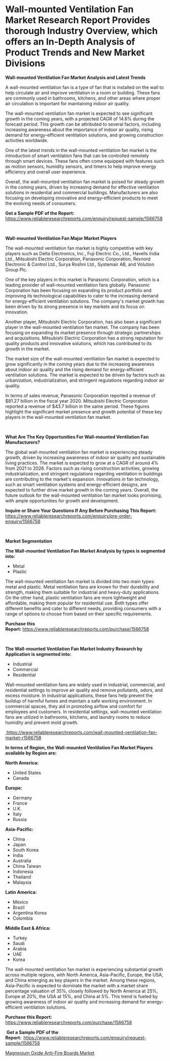 <p><h1>Wall-mounted Ventilation Fan Market Research Report Provides thorough Industry Overview, which offers an In-Depth Analysis of Product Trends and New Market Divisions</h1></p><p><strong>Wall-mounted Ventilation Fan Market Analysis and Latest Trends</strong></p>
<p><p>A wall-mounted ventilation fan is a type of fan that is installed on the wall to help circulate air and improve ventilation in a room or building. These fans are commonly used in bathrooms, kitchens, and other areas where proper air circulation is important for maintaining indoor air quality.</p><p>The wall-mounted ventilation fan market is expected to see significant growth in the coming years, with a projected CAGR of 14.6% during the forecast period. This growth can be attributed to several factors, including increasing awareness about the importance of indoor air quality, rising demand for energy-efficient ventilation solutions, and growing construction activities worldwide.</p><p>One of the latest trends in the wall-mounted ventilation fan market is the introduction of smart ventilation fans that can be controlled remotely through smart devices. These fans often come equipped with features such as motion sensors, humidity sensors, and timers to help improve energy efficiency and overall user experience.</p><p>Overall, the wall-mounted ventilation fan market is poised for steady growth in the coming years, driven by increasing demand for effective ventilation solutions in residential and commercial buildings. Manufacturers are also focusing on developing innovative and energy-efficient products to meet the evolving needs of consumers.</p></p>
<p><strong>Get a Sample PDF of the Report:&nbsp;</strong> <a href="https://www.reliableresearchreports.com/enquiry/request-sample/1566758">https://www.reliableresearchreports.com/enquiry/request-sample/1566758</a></p>
<p>&nbsp;</p>
<p><strong>Wall-mounted Ventilation Fan Major Market Players</strong></p>
<p><p>The wall-mounted ventilation fan market is highly competitive with key players such as Delta Electronics, Inc., Fuji Electric Co., Ltd., Havells India Ltd., Mitsubishi Electric Corporation, Panasonic Corporation, Rexnord Electronic & Control Ltd., Surya Roshni Ltd., Systemair AB, and Volution Group Plc.</p><p>One of the key players in this market is Panasonic Corporation, which is a leading provider of wall-mounted ventilation fans globally. Panasonic Corporation has been focusing on expanding its product portfolio and improving its technological capabilities to cater to the increasing demand for energy-efficient ventilation solutions. The company's market growth has been driven by its strong presence in key markets and its focus on innovation.</p><p>Another player, Mitsubishi Electric Corporation, has also been a significant player in the wall-mounted ventilation fan market. The company has been focusing on expanding its market presence through strategic partnerships and acquisitions. Mitsubishi Electric Corporation has a strong reputation for quality products and innovative solutions, which has contributed to its growth in the market.</p><p>The market size of the wall-mounted ventilation fan market is expected to grow significantly in the coming years due to the increasing awareness about indoor air quality and the rising demand for energy-efficient ventilation solutions. The market is expected to be driven by factors such as urbanization, industrialization, and stringent regulations regarding indoor air quality.</p><p>In terms of sales revenue, Panasonic Corporation reported a revenue of $81.27 billion in the fiscal year 2020. Mitsubishi Electric Corporation reported a revenue of $43.7 billion in the same period. These figures highlight the significant market presence and growth potential of these key players in the wall-mounted ventilation fan market.</p></p>
<p>&nbsp;</p>
<p><strong>What Are The Key Opportunities For Wall-mounted Ventilation Fan Manufacturers?</strong></p>
<p><p>The global wall-mounted ventilation fan market is experiencing steady growth, driven by increasing awareness of indoor air quality and sustainable living practices. The market is expected to grow at a CAGR of around 4% from 2021 to 2026. Factors such as rising construction activities, growing industrialization, and stringent regulations regarding ventilation in buildings are contributing to the market's expansion. Innovations in fan technology, such as smart ventilation systems and energy-efficient designs, are expected to further drive market growth in the coming years. Overall, the future outlook for the wall-mounted ventilation fan market looks promising, with ample opportunities for growth and development.</p></p>
<p><strong>Inquire or Share Your Questions If Any Before Purchasing This Report:</strong> <a href="https://www.reliableresearchreports.com/enquiry/pre-order-enquiry/1566758">https://www.reliableresearchreports.com/enquiry/pre-order-enquiry/1566758</a></p>
<p>&nbsp;</p>
<p><strong>Market Segmentation</strong></p>
<p><strong>The Wall-mounted Ventilation Fan Market Analysis by types is segmented into:</strong></p>
<p><ul><li>Metal</li><li>Plastic</li></ul></p>
<p><p>The wall-mounted ventilation fan market is divided into two main types: metal and plastic. Metal ventilation fans are known for their durability and strength, making them suitable for industrial and heavy-duty applications. On the other hand, plastic ventilation fans are more lightweight and affordable, making them popular for residential use. Both types offer different benefits and cater to different needs, providing consumers with a range of options to choose from based on their specific requirements.</p></p>
<p><strong>Purchase this Report:&nbsp;</strong><a href="https://www.reliableresearchreports.com/purchase/1566758">https://www.reliableresearchreports.com/purchase/1566758</a></p>
<p>&nbsp;</p>
<p><strong>The Wall-mounted Ventilation Fan Market Industry Research by Application is segmented into:</strong></p>
<p><ul><li>Industrial</li><li>Commercial</li><li>Residential</li></ul></p>
<p><p>Wall-mounted ventilation fans are widely used in industrial, commercial, and residential settings to improve air quality and remove pollutants, odors, and excess moisture. In industrial applications, these fans help prevent the buildup of harmful fumes and maintain a safe working environment. In commercial spaces, they aid in promoting airflow and comfort for employees and customers. In residential settings, wall-mounted ventilation fans are utilized in bathrooms, kitchens, and laundry rooms to reduce humidity and prevent mold growth.</p></p>
<p><a href="https://www.reliableresearchreports.com/wall-mounted-ventilation-fan-market-r1566758">&nbsp;https://www.reliableresearchreports.com/wall-mounted-ventilation-fan-market-r1566758</a></p>
<p><strong>In terms of Region, the Wall-mounted Ventilation Fan Market Players available by Region are:</strong></p>
<p>
    <p> <strong> North America: </strong>
        <ul>
            <li>United States</li>
            <li>Canada</li>
        </ul>
        </p> 
    <p> <strong> Europe: </strong>
        <ul>
            <li>Germany</li>
            <li>France</li>
            <li>U.K.</li>
            <li>Italy</li>
            <li>Russia</li>
        </ul>
        </p> 
    <p> <strong> Asia-Pacific: </strong>
        <ul>
            <li>China</li>
            <li>Japan</li>
            <li>South Korea</li>
            <li>India</li>
            <li>Australia</li>
            <li>China Taiwan</li>
            <li>Indonesia</li>
            <li>Thailand</li>
            <li>Malaysia</li>
        </ul>
        </p> 
    <p> <strong> Latin America: </strong>
        <ul>
            <li>Mexico</li>
            <li>Brazil</li>
            <li>Argentina Korea</li>
            <li>Colombia</li>
        </ul>
        </p> 
    <p> <strong> Middle East & Africa: </strong>
        <ul>
            <li>Turkey</li>
            <li>Saudi</li>
            <li>Arabia</li>
            <li>UAE</li>
            <li>Korea</li>
        </ul>
    </p>
    </p>
<p><p>The wall-mounted ventilation fan market is experiencing substantial growth across multiple regions, with North America, Asia-Pacific, Europe, the USA, and China emerging as key players in the market. Among these regions, Asia-Pacific is expected to dominate the market with a market share percentage valuation of 35%, closely followed by North America at 25%, Europe at 20%, the USA at 15%, and China at 5%. This trend is fueled by growing awareness of indoor air quality and increasing demand for energy-efficient ventilation solutions.</p></p>
<p><strong>Purchase this Report: </strong><a href="https://www.reliableresearchreports.com/purchase/1566758">https://www.reliableresearchreports.com/purchase/1566758</a></p>
<p>&nbsp;<strong>Get a Sample PDF of the Report:&nbsp;&nbsp;</strong><a href="https://www.reliableresearchreports.com/enquiry/request-sample/1566758">https://www.reliableresearchreports.com/enquiry/request-sample/1566758</a></p>
<p><strong></strong></p>
<p><p><a href="https://view.publitas.com/reportprime-1/magnesium-oxide-anti-fire-boards-market-report-reveals-the-latest-trends-and-growth-opportunities-of-this-market/">Magnesium Oxide Anti-Fire Boards Market</a></p></p>